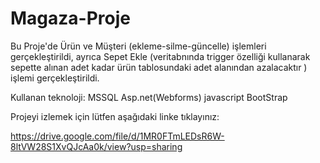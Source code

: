# Magaza-Proje

Bu Proje'de Ürün ve Müşteri (ekleme-silme-güncelle) işlemleri gerçekleştirildi,
ayrıca Sepet Ekle (veritabnında trigger özelliği kullanarak sepette alınan adet kadar ürün tablosundaki adet alanından azalacaktır ) işlemi gerçekleştirildi.

Kullanan teknoloji: MSSQL Asp.net(Webforms) javascript BootStrap

Projeyi izlemek için lütfen aşağıdaki linke tıklayınız:

https://drive.google.com/file/d/1MR0FTmLEDsR6W-8ltVW28S1XvQJcAa0k/view?usp=sharing

